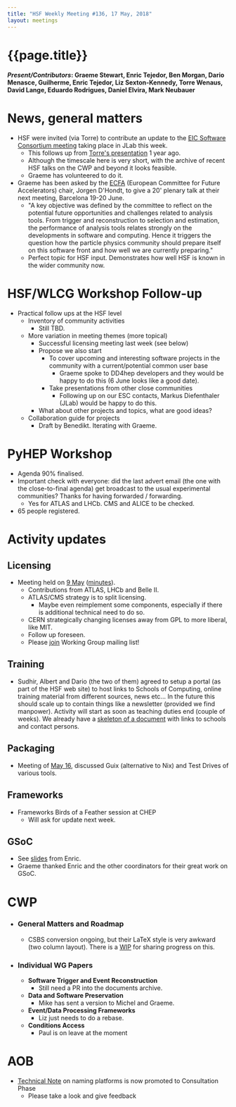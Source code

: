 ```yaml
---
title: "HSF Weekly Meeting #136, 17 May, 2018"
layout: meetings
---
```


# {{page.title}}

#### _Present/Contributors_: Graeme Stewart, Enric Tejedor, Ben Morgan, Dario Menasce, Guilherme, Enric Tejedor, Liz Sexton-Kennedy, Torre Wenaus, David Lange, Eduardo Rodrigues, Daniel Elvira, Mark Neubauer

# News, general matters

- HSF were invited (via Torre) to contribute an update to the
  [EIC Software Consortium meeting](https://www.jlab.org/indico/event/264/other-view?view=standard)
  taking place in JLab this week.
  - This follows up from
    [Torre's presentation](https://www.jlab.org/indico/event/213/session/7/contribution/30/material/slides/0.pdf)
    1 year ago.
  - Although the timescale here is very short, with the archive of recent HSF
    talks on the CWP and beyond it looks feasible.
  - Graeme has volunteered to do it.
- Graeme has been asked by the [ECFA](https://ecfa.web.cern.ch/) (European
  Committee for Future Accelerators) chair, Jorgen D\'Hondt, to give a 20'
  plenary talk at their next meeting, Barcelona 19-20 June.
  - "A key objective was defined by the committee to reflect on the potential
    future opportunities and challenges related to analysis tools. From trigger
    and reconstruction to selection and estimation, the performance of analysis
    tools relates strongly on the developments in software and computing. Hence
    it triggers the question how the particle physics community should prepare
    itself on this software front and how well we are currently preparing."
  - Perfect topic for HSF input. Demonstrates how well HSF is known in the wider
    community now.

# HSF/WLCG Workshop Follow-up

- Practical follow ups at the HSF level
  - Inventory of community activities
    - Still TBD.
  - More variation in meeting themes (more topical)
    - Successful licensing meeting last week (see below)
    - Propose we also start
      - To cover upcoming and interesting software projects in the community
        with a current/potential common user base
        - Graeme spoke to DD4hep developers and they would be happy to do this
          (6 June looks like a good date).
      - Take presentations from other close communities
        - Following up on our ESC contacts, Markus Diefenthaler (JLab) would be
          happy to do this.
    - What about other projects and topics, what are good ideas?
  - Collaboration guide for projects
    - Draft by Benedikt. Iterating with Graeme.

# PyHEP Workshop

- Agenda 90% finalised.
- Important check with everyone: did the last advert email (the one with the
  close-to-final agenda) get broadcast to the usual experimental communities?
  Thanks for having forwarded / forwarding.
  - Yes for ATLAS and LHCb. CMS and ALICE to be checked.
- 65 people registered.

# Activity updates

## Licensing

- Meeting held on [9 May](https://indico.cern.ch/event/727095/)
  ([minutes](http://hepsoftwarefoundation.org/organization/2018/05/09/licensing.html)).
  - Contributions from ATLAS, LHCb and Belle II.
  - ATLAS/CMS strategy is to split licensing.
    - Maybe even reimplement some components, especially if there is additional
      technical need to do so.
  - CERN strategically changing licenses away from GPL to more liberal, like
    MIT.
  - Follow up foreseen.
  - Please [join](mailto:hsf-licensing-wg+subscribe@googlegroups.com) Working
    Group mailing list!

## Training

- Sudhir, Albert and Dario (the two of them) agreed to setup a portal (as part
  of the HSF web site) to host links to Schools of Computing, online training
  material from different sources, news etc... In the future this should scale
  up to contain things like a newsletter (provided we find manpower). Activity
  will start as soon as teaching duties end (couple of weeks). We already have a
  [skeleton of a document](https://docs.google.com/spreadsheets/d/1J5DVs0f1aUpsfp5hewGos43NCr7jr3unWMH8kivkKsc/edit#gid=0)
  with links to schools and contact persons.

## Packaging

- Meeting of [May 16](https://indico.cern.ch/event/727088/), discussed Guix
  (alternative to Nix) and Test Drives of various tools.

## Frameworks

- Frameworks Birds of a Feather session at CHEP
  - Will ask for update next week.

## GSoC

- See
  [slides](https://indico.cern.ch/event/722018/contributions/2968145/attachments/1651514/2641681/HSFMeeting_GSoC_17052018.pdf)
  from Enric.
- Graeme thanked Enric and the other coordinators for their great work on GSoC.

# CWP

- ### General Matters and Roadmap
  - CSBS conversion ongoing, but their LaTeX style is very awkward (two column
    layout). There is a [WIP](https://github.com/HSF/documents/pull/82) for
    sharing progress on this.
- ### Individual WG Papers
  - **Software Trigger and Event Reconstruction**
    - Still need a PR into the documents archive.
  - **Data and Software Preservation**
    - Mike has sent a version to Michel and Graeme.
  - **Event/Data Processing Frameworks**
    - Liz just needs to do a rebase.
  - **Conditions Access**
    - Paul is on leave at the moment

# AOB

- [Technical Note](http://hepsoftwarefoundation.org/technical_notes.html) on
  naming platforms is now promoted to Consultation Phase
  - Please take a look and give feedback

